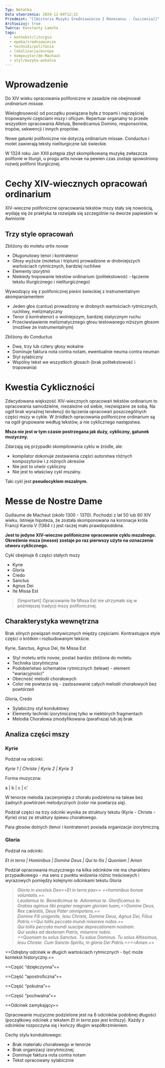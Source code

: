 ```yaml
---
Typ: Notatka
Data utworzenia: 2024-12-04T12:22
Przedmiot: "[[Historia Muzyki Średniowiecza I Renesansu - Ćwiczenia]]"
Archiwizuj: true
Twórca: Konstanty Lamcha
tags:
  - kontekst/liturgia
  - epoka/sredniowiecze
  - techniki/polifonia
  - lokalizacja/europa
  - kompozytor/de-Machaut
  - styl/muzyka-wokalna
---
```

# Wprowadzenie

Do XIV wieku opracowania polifoniczne w zasadzie nie obejmował _ordinarium missae._

Wielogłosowość od początku powiązana była z tropami i najczęściej tropowanymi częściami mszy i oficjum. Repertuar organalny to przede wszystkim opracowania Alleluia, Benedicamus Domino, responsoriów, tropów, sekwencji i innych propriów.

Nowe gatunki polifoniczne nie dotyczą ordinarium missae. Conductus i motet zawierają teksty nieliturgiczne lub świeckie.

W 1324 roku Jan XXII potępia zbyt skomplikowaną muzykę zwłaszcza polifonie w liturgii, u progu artis novae na pewien czas zostaje spowolniony rozwój polifonii liturgicznej.

# Cechy XIV-wiecznych opracowań ordinarium

XIV-wieczne polifoniczne opracowania tekstów mszy stały się nowością, wydaję się że praktyka ta rozwijała się szczególnie na dworze papieskim w Awinionie

## Trzy style opracowań

Zbliżony do motetu _artis novae_

- Długonutowy tenor i kontratenor
- Głosy wyższe (motetus i triplum) prowadzone w drobniejszych wartościach rytmicznych, bardziej ruchliwe
- Elementy izorytmii
- Niekiedy tropowanie tekstów ordinarium (politekstowość - łączenie tekstu liturgicznego i nieliturgicznego)

Wywodzący się z polifonicznej pieśni świeckiej z instrumentalnym akompaniamentem

- Jeden głos (cantus) prowadzony w drobnych wartościach rytmicznych, ruchliwy, melizmatyczny
- Tenor (i kontratenor) o wolniejszym, bardziej statycznym ruchu
- Przeciwstawienie melizmatycznego głosu testowanego niższym głosom (możliwe że instrumentalnym)

Zbliżony do Conductus

- Dwa, trzy lub cztery głosy wokalne
- Dominuje faktura nota contra notam, ewentualnie neuma contra neuman
- Styl sylabiczny
- Wspólny tekst we wszystkich głosach (brak politekstowość i tropowania)

  

# Kwestia Cykliczności

Zdecydowana większość XIV-wiecznych opracowań tekstów ordinarium to opracowania samodzielne, niezależne od siebie, niezwiązane ze sobą. Na ogół brak wyraźnej tendencji do łączenia opracowań poszczególnych części mszy w cykle. W źródłach opracowania polifoniczne ordinarium są na ogół grupowane według tekstów, a nie cyklicznego następstwa.

**Msza nie jest w tym czasie postrzegana jak duży, cykliczny, gatunek muzyczny.**

Zdarzają się przypadki skompilowania cyklu w źródle, ale:

- kompilator dokonuje zestawienia części autorstwa różnych kompozytorów i z różnych okresów
- Nie jest to utwór cykliczny
- Nie jest to właściwy cykl mszalny.

Taki cykl jest **pseudocyklem mszalnym.**

# Messe de Nostre Dame

Guillaume de Machaut (około 1300 - 1370). Pochodzi z lat 50 lub 60 XIV wieku. Istnieje hipoteza, że została skomponowana na koronacje króla Francji Karola V (1364 r.) jest raczej mało prawdopodobna.

**Jest to jedyne XIV-wieczne polifoniczne opracowanie cyklu mszalnego. Określenie msza (messe) zostaje po raz pierwszy użyte na oznaczenie utworu cyklicznego.**

Cykl obejmuje 6 części stałych mszy

- Kyrie
- Gloria
- Credo
- Sanctus
- Agnus Dei
- Ite Missa Est

> [!important] Opracowanie Ite Missa Est nie utrzymało się w późniejszej tradycji mszy polifonicznej.

## Charakterystyka wewnętrzna

Brak silnych powiązań motywicznych między częściami. Kontrastujące style części o krótkim i rozbudowanym tekście.

Kyrie, Sanctus, Agnus Dei, Ite Missa Est

- Styl motetu _artis novae,_ postać bardzo zbliżona do motetu
- Technika izorytmiczna
- Podobieństwo schematów rytmicznych (teleae) - element “wariacyjności”
- Obecność melodii chorałowych
- Color nie powtarza się - zastosowanie całych melodii chorałowych bez powtórzeń

Gloria, Credo

- Sylabiczny styl konduktowy
- Elementy techniki izorytmicznej tylko w niektórych fragmentach
- Melodia Chorałowa zmodyfikowana (parafraza) lub jej brak

## Analiza części mszy

### Kyrie

Podział na odcinki:

_Kyrie 1 | Christe | Kyrie 2 | Kyrie 3_

Forma muzyczna:

a | b | c | c’

W tenorze melodia zaczerpnięta z chorału podzielona na taleae bez żadnych powtórzeń melodycznych (color nie powtarza się).

Podział części na trzy odcinki wynika ze struktury tekstu (Kyrie - Christe - Kyrie) oraz ze struktury śpiewu chorałowego.

Para głosów dolnych (tenor i kontratenor) posiada organizacje izorytmiczną.

### Gloria

Podział na odcinki:

_Et in terra | Hominibus | Domine Deus | Qui to Ilis | Quoniam | Amen_

Podział opracowania muzycznego na kilka odcinków nie ma charakteru przypadkowego - ma sens z punktu widzenia różnic treściowych i wyrazowych pomiędzy kolejnymi odcinkami tekstu Gloria

> _Gloria in excelsis Deo==Et in terra pax== ==hominibus bonae voluntatis.==_  
> _Laudamus te. Benedicimus te. Adoramus te. Glorificamus te._  
> _Gratias agimus tibi propter magnam gloriam tuam,==Domine Deus, Rex cæléstis, Deus Pater omnipotens.==_  
> _Domine Fili unigenite, Iesu Christe, Domine Deus, Agnus Dei, Filius Patris.==Qui tollis peccata mundi miserere nobis.==_  
> _Qui tollis peccata mundi suscipe deprecationem nostram._  
> _Qui sedes ad dexteram Patris, miserere nobis._  
> _==Quoniam tu solus Sanctus. Tu solus Dominus. Tu solus Altissimus, Iesu Christe. Cum Sancto Spiritu, in gloria Dei Patris.====Amen.==_

==Odrębny odcinek w długich wartościach rytmicznych - być może kontekst historyczny.==

==Część “dziękczynna”==

==Część “apostroficzna”==

==Część “pokutna”==

==Część “pochwalna”==

==Odcinek zamykający==

Opracowanie muzyczne podzielone jest na 6 odcinków podobnej długości (początkowy odcinek z tekstem _Et in terra pax_ jest krótszy). Każdy z odcinków rozpoczyna się i kończy długim współbrzmieniem.

Cechy stylu konduktowego:

- Brak materiału chorałowego w tenorze
- Brak organizacji izorytmicznej
- Dominuje faktura nota contra notam
- Tekst opracowany sylabicznie